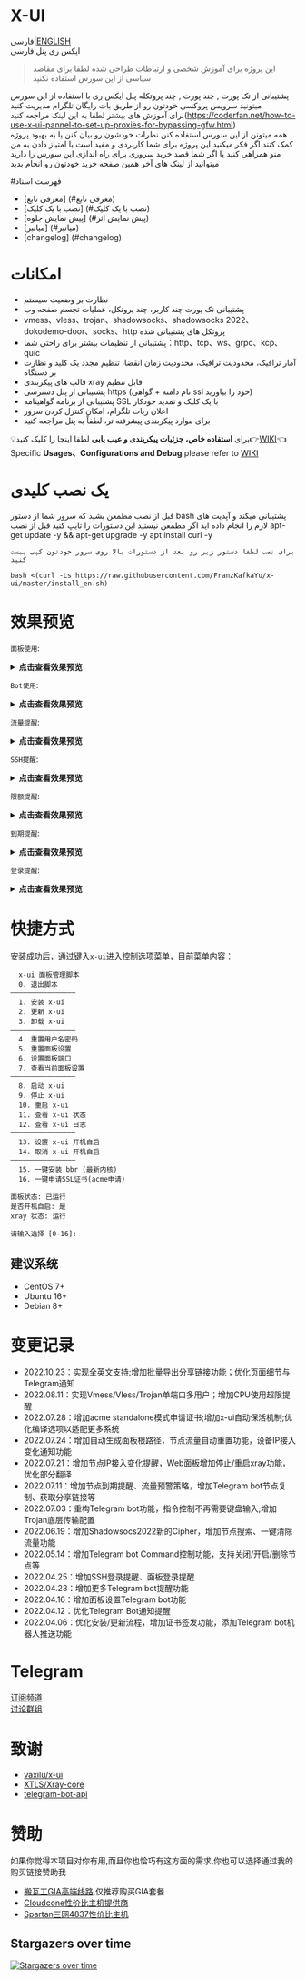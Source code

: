 # X-UI
فارسی|[ENGLISH](./README_EN.md)  
ایکس ری پنل فارسی
> این پروژه برای آموزش  شخصی و ارتباطات طراحی شده لطفا برای مقاصد سیاسی از این سورس استفاده نکنید

پشتیبانی از تک پورت , چند پورت , چند پروتکله پنل ایکس ری
با استفاده از این سورس میتونید سرویس پروکسی خودتون رو از طریق بات رایگان تلگرام مدیریت کنید   
برای آموزش های بیشتر لطفا به این لینک مراجعه کنید(https://coderfan.net/how-to-use-x-ui-pannel-to-set-up-proxies-for-bypassing-gfw.html)  
همه میتونن از این سورس استفاده کنن نظرات خودشون رو بیان کنن یا به بهبود پروژه کمک کنند 
اگر فکر میکنید این پروژه برای شما کاربردی و مفید است با امتیاز دادن به من منو همراهی کنید
یا اگر شما قصد خرید سروری برای راه اندازی این سورس را دارید میتوانید از لینک های آخر همین صفحه خرید خودتون رو انجام بدید 

#فهرست اسناد
- [معرفی تابع] (#معرفی تابع)
- [نصب با یک کلیک] (#نصب با یک کلیک)
- [پیش نمایش جلوه] (#پیش نمایش اثر)
- [میانبر] (#میانبر)
- [changelog] (#changelog)

# امکانات

- نظارت بر وضعیت سیستم
- پشتیبانی تک پورت چند کاربر، چند پروتکل، عملیات تجسم صفحه وب
- vmess、vless、trojan、shadowsocks、shadowsocks 2022、dokodemo-door、socks、http پروتکل های پشتیبانی شده
- پشتیبانی از تنظیمات بیشتر برای راحتی شما：http、tcp、ws、grpc、kcp、quic
- آمار ترافیک، محدودیت ترافیک، محدودیت زمان انقضا، تنظیم مجدد یک کلید و نظارت بر دستگاه
- قالب های پیکربندی xray قابل تنظیم
-  پشتیبانی از پنل دسترسی https (نام دامنه + گواهی ssl خود را بیاورید)
- پشتیبانی از برنامه گواهینامه SSL با یک کلیک و تمدید خودکار
- اعلان ربات تلگرام، امکان کنترل کردن سرور
- برای موارد پیکربندی پیشرفته تر، لطفاً به پنل مراجعه کنید

:bulb:برای **استفاده خاص، جزئیات پیکربندی و عیب یابی** لطفا اینجا را کلیک کنید:point_right:[WIKI](https://github.com/FranzKafkaYu/x-ui/wiki):point_left:  
 Specific **Usages、Configurations and Debug** please refer to [WIKI](https://github.com/FranzKafkaYu/x-ui/wiki)    
# یک نصب کلیدی
قبل از نصب مطمعن بشید که سرور شما از دستور
bash
پشتیبانی میکند و آپدیت های لازم را انجام داده اید 
اگر مطمعن نیستید این دستورات را تایپ کنید قبل از نصب
apt-get update -y && apt-get upgrade -y
apt install curl -y
```    
برای نصب لطفا دستور زیر رو بعد از دستورات بالا روی سرور خودتون کپی پیست کنید

bash <(curl -Ls https://raw.githubusercontent.com/FranzKafkaYu/x-ui/master/install_en.sh)
```    
# 效果预览  
`面板使用`:  
<details>
<summary><b>点击查看效果预览</b></summary>  
  
![image](https://user-images.githubusercontent.com/38254177/180629631-f76a05c8-ecf0-4685-bbc7-a7058747d213.png)  
![image](https://user-images.githubusercontent.com/38254177/180629662-b7a325fc-1ebb-47c9-992c-1e7c758a326b.png)


 </details>  
 
`Bot使用`:  
<details>
<summary><b>点击查看效果预览</b></summary>  
  
![image](https://user-images.githubusercontent.com/38254177/178551055-893936b7-b75f-4ee8-a773-eee7c6f43f51.png)  
 
</details>  

`流量提醒`:  
<details>
<summary><b>点击查看效果预览</b></summary> 
  
![image](https://user-images.githubusercontent.com/38254177/180039760-dc987a30-e21c-49a3-8e03-19666566a822.png)

</details>  

`SSH提醒`:  
<details>
<summary><b>点击查看效果预览</b></summary> 
  
![image](https://user-images.githubusercontent.com/38254177/180040129-2ec1a7c0-abd3-41dc-aab0-8cd22415c943.png)

</details>  

`限额提醒`:  
<details>
<summary><b>点击查看效果预览</b></summary> 
  
![image](https://user-images.githubusercontent.com/38254177/180040521-af6e9ef8-d7e5-44e8-834e-25b3b8e3e1b5.png)

</details>  

`到期提醒`:  
<details>
<summary><b>点击查看效果预览</b></summary> 
  
![image](https://user-images.githubusercontent.com/38254177/180041690-90ca4b1f-3a2d-470b-bc0c-eca9261a739a.png)

</details>  

`登录提醒`:  
<details>
<summary><b>点击查看效果预览</b></summary> 
  
![image](https://user-images.githubusercontent.com/38254177/180040913-b8bf2fe1-6fc1-43ab-a683-ae23db1866b2.png)  
![image](https://user-images.githubusercontent.com/38254177/180041179-a5f4cd52-a1ba-4aa9-abb2-b94e36722385.png)

</details>  




# 快捷方式
安装成功后，通过键入`x-ui`进入控制选项菜单，目前菜单内容：
```
  x-ui 面板管理脚本
  0. 退出脚本
————————————————
  1. 安装 x-ui
  2. 更新 x-ui
  3. 卸载 x-ui
————————————————
  4. 重置用户名密码
  5. 重置面板设置
  6. 设置面板端口
  7. 查看当前面板设置
————————————————
  8. 启动 x-ui
  9. 停止 x-ui
  10. 重启 x-ui
  11. 查看 x-ui 状态
  12. 查看 x-ui 日志
————————————————
  13. 设置 x-ui 开机自启
  14. 取消 x-ui 开机自启
————————————————
  15. 一键安装 bbr (最新内核)
  16. 一键申请SSL证书(acme申请)
 
面板状态: 已运行
是否开机自启: 是
xray 状态: 运行

请输入选择 [0-16]: 
```
## 建议系统

- CentOS 7+
- Ubuntu 16+
- Debian 8+

# 变更记录  
- 2022.10.23：实现全英文支持;增加批量导出分享链接功能；优化页面细节与Telegram通知    
- 2022.08.11：实现Vmess/Vless/Trojan单端口多用户；增加CPU使用超限提醒  
- 2022.07.28：增加acme standalone模式申请证书;增加x-ui自动保活机制;优化编译选项以适配更多系统  
- 2022.07.24：增加自动生成面板根路径，节点流量自动重置功能，设备IP接入变化通知功能
- 2022.07.21：增加节点IP接入变化提醒，Web面板增加停止/重启xray功能，优化部分翻译
- 2022.07.11：增加节点到期提醒、流量预警策略，增加Telegram bot节点复制、获取分享链接等
- 2022.07.03：重构Telegram bot功能，指令控制不再需要键盘输入;增加Trojan底层传输配置
- 2022.06.19：增加Shadowsocs2022新的Cipher，增加节点搜索、一键清除流量功能
- 2022.05.14：增加Telegram bot Command控制功能，支持关闭/开启/删除节点等
- 2022.04.25：增加SSH登录提醒、面板登录提醒
- 2022.04.23：增加更多Telegram bot提醒功能
- 2022.04.16：增加面板设置Telegram bot功能
- 2022.04.12：优化Telegram Bot通知提醒
- 2022.04.06：优化安装/更新流程，增加证书签发功能，添加Telegram bot机器人推送功能
# Telegram

[订阅频道](https://t.me/CoderfanBaby)  
[讨论群组](https://t.me/franzkafayu)

# 致谢

- [vaxilu/x-ui](https://github.com/vaxilu/x-ui)
- [XTLS/Xray-core](https://github.com/XTLS/Xray-core)
- [telegram-bot-api](https://github.com/go-telegram-bot-api/telegram-bot-api)  

# 赞助  

如果你觉得本项目对你有用,而且你也恰巧有这方面的需求,你也可以选择通过我的购买链接赞助我  
- [搬瓦工GIA高端线路](https://bandwagonhost.com/aff.php?aff=65703),仅推荐购买GIA套餐      
- [Cloudcone性价比主机提供商](https://app.cloudcone.com/?ref=7536)  
- [Spartan三网4837性价比主机](https://billing.spartanhost.net/aff.php?aff=1875)  

## Stargazers over time

[![Stargazers over time](https://starchart.cc/FranzKafkaYu/x-ui.svg)](https://starchart.cc/FranzKafkaYu/x-ui)
